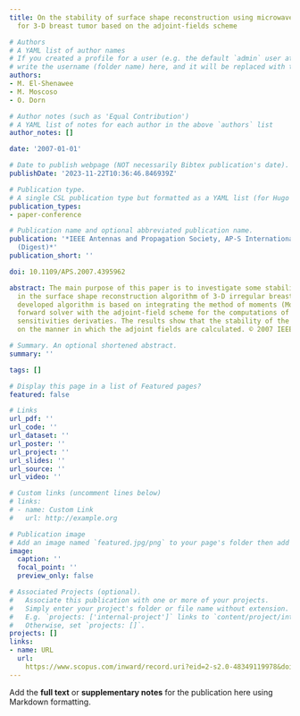 ```yaml
---
title: On the stability of surface shape reconstruction using microwave algorithm
  for 3-D breast tumor based on the adjoint-fields scheme

# Authors
# A YAML list of author names
# If you created a profile for a user (e.g. the default `admin` user at `content/authors/admin/`), 
# write the username (folder name) here, and it will be replaced with their full name and linked to their profile.
authors:
- M. El-Shenawee
- M. Moscoso
- O. Dorn

# Author notes (such as 'Equal Contribution')
# A YAML list of notes for each author in the above `authors` list
author_notes: []

date: '2007-01-01'

# Date to publish webpage (NOT necessarily Bibtex publication's date).
publishDate: '2023-11-22T10:36:46.846939Z'

# Publication type.
# A single CSL publication type but formatted as a YAML list (for Hugo requirements).
publication_types:
- paper-conference

# Publication name and optional abbreviated publication name.
publication: '*IEEE Antennas and Propagation Society, AP-S International Symposium
  (Digest)*'
publication_short: ''

doi: 10.1109/APS.2007.4395962

abstract: The main purpose of this paper is to investigate some stability issues observed
  in the surface shape reconstruction algorithm of 3-D irregular breast tumors. The
  developed algorithm is based on integrating the method of moments (MoM) for the
  forward solver with the adjoint-field scheme for the computations of appropriate
  sensitivities derivaties. The results show that the stability of the algorithm relies
  on the manner in which the adjoint fields are calculated. © 2007 IEEE.

# Summary. An optional shortened abstract.
summary: ''

tags: []

# Display this page in a list of Featured pages?
featured: false

# Links
url_pdf: ''
url_code: ''
url_dataset: ''
url_poster: ''
url_project: ''
url_slides: ''
url_source: ''
url_video: ''

# Custom links (uncomment lines below)
# links:
# - name: Custom Link
#   url: http://example.org

# Publication image
# Add an image named `featured.jpg/png` to your page's folder then add a caption below.
image:
  caption: ''
  focal_point: ''
  preview_only: false

# Associated Projects (optional).
#   Associate this publication with one or more of your projects.
#   Simply enter your project's folder or file name without extension.
#   E.g. `projects: ['internal-project']` links to `content/project/internal-project/index.md`.
#   Otherwise, set `projects: []`.
projects: []
links:
- name: URL
  url: 
    https://www.scopus.com/inward/record.uri?eid=2-s2.0-48349119978&doi=10.1109%2fAPS.2007.4395962&partnerID=40&md5=ab429cc199aeb2427bba8bdd9d463242
---
```


Add the **full text** or **supplementary notes** for the publication here using Markdown formatting.
